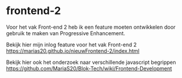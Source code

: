 # frontend-2 

Voor het vak Front-end 2 heb ik een feature moeten ontwikkelen door gebruik te maken van Progressive Enhancement. 

Bekijk hier mijn inlog feature voor het vak Front-end 2
https://marias20.github.io/nieuwFrontend-2/index.html

Bekijk hier ook het onderzoek naar verschillende javascript begrippen
https://github.com/MariaS20/Blok-Tech/wiki/Frontend-Development


